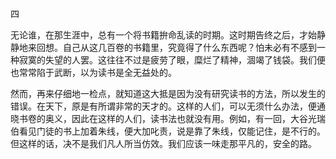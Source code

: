 四

  

无论谁，在那生涯中，总有一个将书籍拚命乱读的时期。这时期告终之后，才始静静地来回想。自己从这几百卷的书籍里，究竟得了什么东西呢？怕未必有不感到一种寂寞的失望的人罢。这往往不过是疲劳了眼，糜烂了精神，涸竭了钱袋。我们便也常常陷于武断，以为读书是全无益处的。

然而，再来仔细地一检点，就知道这大抵是因为没有研究读书的方法，所以发生的错误。在天下，原是有所谓非常的天才的。这样的人们，可以无须什么办法，便通晓书卷的奥义，因此在这样的人们，读书法也就没有用。例如，有一回，大谷光瑞伯看见门徒的书上加着朱线，便大加叱责，说是靠了朱线，仅能记住，是不行的。但这样的话，决不是我们凡人所当仿效。我们应该一味走那平凡的，安全的路。